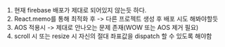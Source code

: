 1. 현재 firebase 배포가 제대로 되어있지 않는듯 하다.
2. React.memo를 통해 최적화 후 -> 다른 프로젝트 생성 후 배포 시도 해봐야할듯
3. AOS 적용시 -> 제대로 안나오는 문제 존재(WOW 또는 AOS 제거 필요)
4. scroll 시 또는 resize 시 자신의 절대 좌표값을 dispatch 할 수 있도록 해야함

